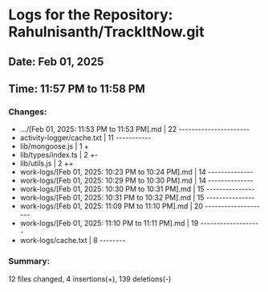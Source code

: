 # Logs for the Repository: Rahulnisanth/TrackItNow.git

## Date: Feb 01, 2025

## Time: 11:57 PM to 11:58 PM

### Changes:
- .../[Feb 01, 2025: 11:53 PM to 11:53 PM].md        | 22 ----------------------
-  activity-logger/cache.txt                          | 11 -----------
-  lib/mongoose.js                                    |  1 +
-  lib/types/index.ts                                 |  2 +-
-  lib/utils.js                                       |  2 ++
-  work-logs/[Feb 01, 2025: 10:23 PM to 10:24 PM].md  | 14 --------------
-  work-logs/[Feb 01, 2025: 10:29 PM to 10:30 PM].md  | 14 --------------
-  work-logs/[Feb 01, 2025: 10:30 PM to 10:31 PM].md  | 15 ---------------
-  work-logs/[Feb 01, 2025: 10:31 PM to 10:32 PM].md  | 15 ---------------
-  work-logs/[Feb 01, 2025: 11:09 PM to 11:10 PM].md  | 20 --------------------
-  work-logs/[Feb 01, 2025: 11:10 PM to 11:11 PM].md  | 19 -------------------
-  work-logs/cache.txt                                |  8 --------

### Summary:
 12 files changed, 4 insertions(+), 139 deletions(-)